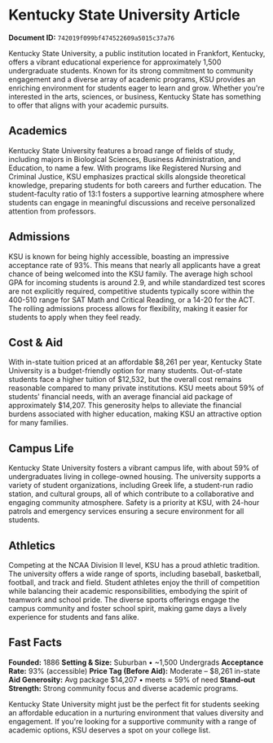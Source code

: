# Kentucky State University Article

**Document ID:** `742019f099bf474522609a5015c37a76`

Kentucky State University, a public institution located in Frankfort, Kentucky, offers a vibrant educational experience for approximately 1,500 undergraduate students. Known for its strong commitment to community engagement and a diverse array of academic programs, KSU provides an enriching environment for students eager to learn and grow. Whether you're interested in the arts, sciences, or business, Kentucky State has something to offer that aligns with your academic pursuits.

## Academics
Kentucky State University features a broad range of fields of study, including majors in Biological Sciences, Business Administration, and Education, to name a few. With programs like Registered Nursing and Criminal Justice, KSU emphasizes practical skills alongside theoretical knowledge, preparing students for both careers and further education. The student-faculty ratio of 13:1 fosters a supportive learning atmosphere where students can engage in meaningful discussions and receive personalized attention from professors.

## Admissions
KSU is known for being highly accessible, boasting an impressive acceptance rate of 93%. This means that nearly all applicants have a great chance of being welcomed into the KSU family. The average high school GPA for incoming students is around 2.9, and while standardized test scores are not explicitly required, competitive students typically score within the 400-510 range for SAT Math and Critical Reading, or a 14-20 for the ACT. The rolling admissions process allows for flexibility, making it easier for students to apply when they feel ready.

## Cost & Aid
With in-state tuition priced at an affordable $8,261 per year, Kentucky State University is a budget-friendly option for many students. Out-of-state students face a higher tuition of $12,532, but the overall cost remains reasonable compared to many private institutions. KSU meets about 59% of students' financial needs, with an average financial aid package of approximately $14,207. This generosity helps to alleviate the financial burdens associated with higher education, making KSU an attractive option for many families.

## Campus Life
Kentucky State University fosters a vibrant campus life, with about 59% of undergraduates living in college-owned housing. The university supports a variety of student organizations, including Greek life, a student-run radio station, and cultural groups, all of which contribute to a collaborative and engaging community atmosphere. Safety is a priority at KSU, with 24-hour patrols and emergency services ensuring a secure environment for all students.

## Athletics
Competing at the NCAA Division II level, KSU has a proud athletic tradition. The university offers a wide range of sports, including baseball, basketball, football, and track and field. Student athletes enjoy the thrill of competition while balancing their academic responsibilities, embodying the spirit of teamwork and school pride. The diverse sports offerings engage the campus community and foster school spirit, making game days a lively experience for students and fans alike.

## Fast Facts
**Founded:** 1886
**Setting & Size:** Suburban • ~1,500 Undergrads
**Acceptance Rate:** 93% (accessible)
**Price Tag (Before Aid):** Moderate – $8,261 in-state
**Aid Generosity:** Avg package $14,207 • meets ≈ 59% of need
**Stand-out Strength:** Strong community focus and diverse academic programs.

Kentucky State University might just be the perfect fit for students seeking an affordable education in a nurturing environment that values diversity and engagement. If you're looking for a supportive community with a range of academic options, KSU deserves a spot on your college list.
